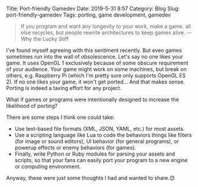 Title: Port-friendly Gamedev
Date: 2019-5-31 8:57
Category: Blog
Slug: port-friendly-gamedev
Tags: porting, game development, gamedev

> If you program and want any longevity to your work, make a game. all else recycles, but people rewrite architectures to keep games alive. -- Why the Lucky Stiff

I've found myself agreeing with this sentiment recently. But even games sometimes run into the wall of obsolescence. Let's say no one likes your game.
It uses OpenGL 1 exclusively because of some obscure requirement of your audience. Your game might work on some machines, but break on others, e.g. Raspberry
Pi (which I'm pretty sure only supports OpenGL ES 2). If no one likes your game, it won't get ported... And that makes sense. Porting is indeed a taxing effort for
any project.

What if games or programs were intentionally designed to increase the likelihood of porting?

There are some steps I think one could take:

- Use text-based file formats (XML, JSON, YAML, etc.) for most assets.
- Use a scripting language like Lua to code the behaviors things like filters (for image or sound editors), UI behavior (for general programs), or
  powerup effects or enemy behaviors (for games).
- Finally, write Python or Ruby modules for parsing your assets and scripts, so that your fans can easily port your program to a new engine or computing environment.

Anyway, these were just some thoughts I had and wanted to share.😊
